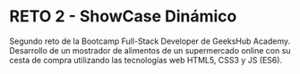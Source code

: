 # RETO 2 - ShowCase Dinámico
 Segundo reto de la Bootcamp Full-Stack Developer de GeeksHub Academy.
 Desarrollo de un mostrador de alimentos de un supermercado online con su cesta de compra utilizando las tecnologías web HTML5, CSS3 y JS (ES6). 
